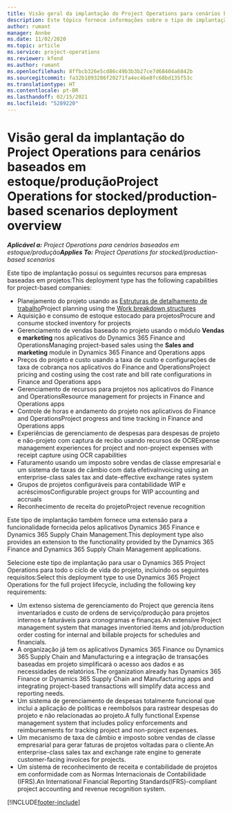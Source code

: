 ```yaml
---
title: Visão geral da implantação do Project Operations para cenários baseados em estoque/produção
description: Este tópico fornece informações sobre o tipo de implantação do Project Operations para cenários baseados em estoque/produção.
author: rumant
manager: Annbe
ms.date: 11/02/2020
ms.topic: article
ms.service: project-operations
ms.reviewer: kfend
ms.author: rumant
ms.openlocfilehash: 8ffbcb326e5cd86c49b3b3b27ce7d68404a6842b
ms.sourcegitcommit: fa32b1893286f20271fa4ec4be8fc68bd135f53c
ms.translationtype: HT
ms.contentlocale: pt-BR
ms.lasthandoff: 02/15/2021
ms.locfileid: "5289220"
---
```

# <a name="project-operations-for-stockedproduction-based-scenarios-deployment-overview"></a><span data-ttu-id="2731d-103">Visão geral da implantação do Project Operations para cenários baseados em estoque/produção</span><span class="sxs-lookup"><span data-stu-id="2731d-103">Project Operations for stocked/production-based scenarios deployment overview</span></span>

<span data-ttu-id="2731d-104">_**Aplicável a:** Project Operations para cenários baseados em estoque/produção_</span><span class="sxs-lookup"><span data-stu-id="2731d-104">_**Applies To:** Project Operations for stocked/production-based scenarios_</span></span>


<span data-ttu-id="2731d-105">Este tipo de implantação possui os seguintes recursos para empresas baseadas em projetos:</span><span class="sxs-lookup"><span data-stu-id="2731d-105">This deployment type has the following capabilities for project-based companies:</span></span>

- <span data-ttu-id="2731d-106">Planejamento do projeto usando as [Estruturas de detalhamento de trabalho](work-breakdown-structures.md)</span><span class="sxs-lookup"><span data-stu-id="2731d-106">Project planning using the [Work breakdown structures](work-breakdown-structures.md)</span></span>
- <span data-ttu-id="2731d-107">Aquisição e consumo de estoque estocado para projetos</span><span class="sxs-lookup"><span data-stu-id="2731d-107">Procure and consume stocked inventory for projects</span></span>
- <span data-ttu-id="2731d-108">Gerenciamento de vendas baseado no projeto usando o módulo **Vendas e marketing** nos aplicativos do Dynamics 365 Finance and Operations</span><span class="sxs-lookup"><span data-stu-id="2731d-108">Managing project-based sales using the **Sales and marketing** module in Dynamics 365 Finance and Operations apps</span></span>
- <span data-ttu-id="2731d-109">Preços do projeto e custo usando a taxa de custo e configurações de taxa de cobrança nos aplicativos do Finance and Operations</span><span class="sxs-lookup"><span data-stu-id="2731d-109">Project pricing and costing using the cost rate and bill rate configurations in Finance and Operations apps</span></span>
- <span data-ttu-id="2731d-110">Gerenciamento de recursos para projetos nos aplicativos do Finance and Operations</span><span class="sxs-lookup"><span data-stu-id="2731d-110">Resource management for projects in Finance and Operations apps</span></span>
- <span data-ttu-id="2731d-111">Controle de horas e andamento do projeto nos aplicativos do Finance and Operations</span><span class="sxs-lookup"><span data-stu-id="2731d-111">Project progress and time tracking in Finance and Operations apps</span></span>
- <span data-ttu-id="2731d-112">Experiências de gerenciamento de despesas para despesas de projeto e não-projeto com captura de recibo usando recursos de OCR</span><span class="sxs-lookup"><span data-stu-id="2731d-112">Expense management experiences for project and non-project expenses with receipt capture using OCR capabilities</span></span>
- <span data-ttu-id="2731d-113">Faturamento usando um imposto sobre vendas de classe empresarial e um sistema de taxas de câmbio com data efetiva</span><span class="sxs-lookup"><span data-stu-id="2731d-113">Invoicing using an enterprise-class sales tax and date-effective exchange rates system</span></span>
- <span data-ttu-id="2731d-114">Grupos de projetos configuráveis para contabilidade WIP e acréscimos</span><span class="sxs-lookup"><span data-stu-id="2731d-114">Configurable project groups for WIP accounting and accruals</span></span>
- <span data-ttu-id="2731d-115">Reconhecimento de receita do projeto</span><span class="sxs-lookup"><span data-stu-id="2731d-115">Project revenue recognition</span></span>

<span data-ttu-id="2731d-116">Este tipo de implantação também fornece uma extensão para a funcionalidade fornecida pelos aplicativos Dynamics 365 Finance e Dynamics 365 Supply Chain Management.</span><span class="sxs-lookup"><span data-stu-id="2731d-116">This deployment type also provides an extension to the functionality provided by the Dynamics 365 Finance and Dynamics 365 Supply Chain Management applications.</span></span>

<span data-ttu-id="2731d-117">Selecione este tipo de implantação para usar o Dynamics 365 Project Operations para todo o ciclo de vida do projeto, incluindo os seguintes requisitos:</span><span class="sxs-lookup"><span data-stu-id="2731d-117">Select this deployment type to use Dynamics 365 Project Operations for the full project lifecycle, including the following key requirements:</span></span>

- <span data-ttu-id="2731d-118">Um extenso sistema de gerenciamento do Project que gerencia itens inventariados e custo de ordens de serviço/produção para projetos internos e faturáveis para cronogramas e finanças.</span><span class="sxs-lookup"><span data-stu-id="2731d-118">An extensive Project management system that manages inventoried items and job/production order costing for internal and billable projects for schedules and financials.</span></span>
- <span data-ttu-id="2731d-119">A organização já tem os aplicativos Dynamics 365 Finance ou Dynamics 365 Supply Chain and Manufacturing e a integração de transações baseadas em projeto simplificará o acesso aos dados e as necessidades de relatórios.</span><span class="sxs-lookup"><span data-stu-id="2731d-119">The organization already has Dynamics 365 Finance or Dynamics 365 Supply Chain and Manufacturing apps and integrating project-based transactions will simplify data access and reporting needs.</span></span>
- <span data-ttu-id="2731d-120">Um sistema de gerenciamento de despesas totalmente funcional que inclui a aplicação de políticas e reembolsos para rastrear despesas do projeto e não relacionadas ao projeto.</span><span class="sxs-lookup"><span data-stu-id="2731d-120">A fully functional Expense management system that includes policy enforcements and reimbursements for tracking project and non-project expenses.</span></span>
- <span data-ttu-id="2731d-121">Um mecanismo de taxa de câmbio e imposto sobre vendas de classe empresarial para gerar faturas de projetos voltadas para o cliente.</span><span class="sxs-lookup"><span data-stu-id="2731d-121">An enterprise-class sales tax and exchange rate engine to generate customer-facing invoices for projects.</span></span>
- <span data-ttu-id="2731d-122">Um sistema de reconhecimento de receita e contabilidade de projetos em conformidade com as Normas Internacionais de Contabilidade (IFRS).</span><span class="sxs-lookup"><span data-stu-id="2731d-122">An International Financial Reporting Standards(IFRS)-compliant project accounting and revenue recognition system.</span></span>



[!INCLUDE[footer-include](../includes/footer-banner.md)]
